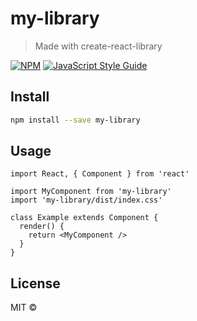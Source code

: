 # my-library

> Made with create-react-library

[![NPM](https://img.shields.io/npm/v/my-library.svg)](https://www.npmjs.com/package/my-library) [![JavaScript Style Guide](https://img.shields.io/badge/code_style-standard-brightgreen.svg)](https://standardjs.com)

## Install

```bash
npm install --save my-library
```

## Usage

```tsx
import React, { Component } from 'react'

import MyComponent from 'my-library'
import 'my-library/dist/index.css'

class Example extends Component {
  render() {
    return <MyComponent />
  }
}
```

## License

MIT © [](https://github.com/)

